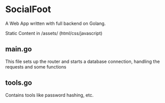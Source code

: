 # SocialFoot
A Web App written with full backend on Golang.

Static Content in /assets/ (html/css/javascript)

<h2>main.go</h2>
<p>This file sets up the router and starts a database connection, handling the requests and some functions</p>

<h2>tools.go</h2>
<p>Contains tools like password hashing, etc.</p>
